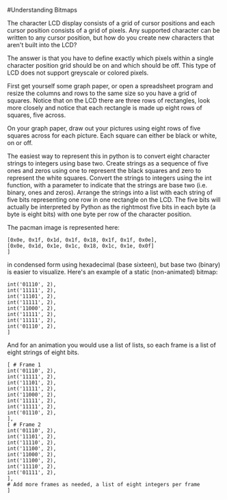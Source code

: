 #Understanding Bitmaps

The character LCD display consists of a grid of cursor positions and each cursor position consists of a grid of pixels. Any supported character can be written to any cursor position, but how do you create new characters that aren't built into the LCD?

The answer is that you have to define exactly which pixels within a single character position grid should be on and which should be off. This type of LCD does not support greyscale or colored pixels.

First get yourself some graph paper, or open a spreadsheet program and resize the columns and rows to the same size so you have a grid of squares. Notice that on the LCD there are three rows of rectangles, look more closely and notice that each rectangle is made up eight rows of squares, five across.

On your graph paper, draw out your pictures using eight rows of five squares across for each picture. Each square can either be black or white, on or off.

The easiest way to represent this in python is to convert eight character strings to integers using base two. Create strings as a sequence of five ones and zeros using one to represent the black squares and zero to represent the white squares. Convert the strings to integers using the int function, with a parameter to indicate that the strings are base two (i.e. binary, ones and zeros). Arrange the strings into a list with each string of five bits representing one row in one rectangle on the LCD. The five bits will actually be interpreted by Python as the rightmost five bits in each byte (a byte is eight bits) with one byte per row of the character position.

The pacman image is represented here:

```pacman = [
[0x0e, 0x1f, 0x1d, 0x1f, 0x18, 0x1f, 0x1f, 0x0e],
[0x0e, 0x1d, 0x1e, 0x1c, 0x18, 0x1c, 0x1e, 0x0f]
]
```

in condensed form using hexadecimal (base sixteen), but base two (binary) is easier to visualize. Here's an example of a static (non-animated) bitmap:

```char_map_pacman = [
int('01110', 2),
int('11111', 2),
int('11101', 2),
int('11111', 2),
int('11000', 2),
int('11111', 2),
int('11111', 2),
int('01110', 2),
]
```

And for an animation you would use a list of lists, so each frame is a list of eight strings of eight bits.

```anim_map_pacman = [
[ # Frame 1
int('01110', 2),
int('11111', 2),
int('11101', 2),
int('11111', 2),
int('11000', 2),
int('11111', 2),
int('11111', 2),
int('01110', 2),
],
[ # Frame 2
int('01110', 2),
int('11101', 2),
int('11110', 2),
int('11100', 2),
int('11000', 2),
int('11100', 2),
int('11110', 2),
int('01111', 2),
],
# Add more frames as needed, a list of eight integers per frame
]
```
